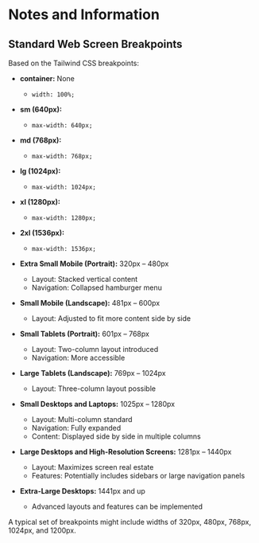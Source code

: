 # Notes and Information
## Standard Web Screen Breakpoints

Based on the Tailwind CSS breakpoints:

- **container:** None
    - `width: 100%;`

- **sm (640px):**
    - `max-width: 640px;`

- **md (768px):**
    - `max-width: 768px;`

- **lg (1024px):**
    - `max-width: 1024px;`

- **xl (1280px):**
    - `max-width: 1280px;`

- **2xl (1536px):**
    - `max-width: 1536px;`

- **Extra Small Mobile (Portrait):** 320px – 480px
    - Layout: Stacked vertical content
    - Navigation: Collapsed hamburger menu

- **Small Mobile (Landscape):** 481px – 600px
    - Layout: Adjusted to fit more content side by side

- **Small Tablets (Portrait):** 601px – 768px
    - Layout: Two-column layout introduced
    - Navigation: More accessible

- **Large Tablets (Landscape):** 769px – 1024px
    - Layout: Three-column layout possible

- **Small Desktops and Laptops:** 1025px – 1280px
    - Layout: Multi-column standard
    - Navigation: Fully expanded
    - Content: Displayed side by side in multiple columns

- **Large Desktops and High-Resolution Screens:** 1281px – 1440px
    - Layout: Maximizes screen real estate
    - Features: Potentially includes sidebars or large navigation panels

- **Extra-Large Desktops:** 1441px and up
    - Advanced layouts and features can be implemented

A typical set of breakpoints might include widths of 320px, 480px, 768px, 1024px, and 1200px.